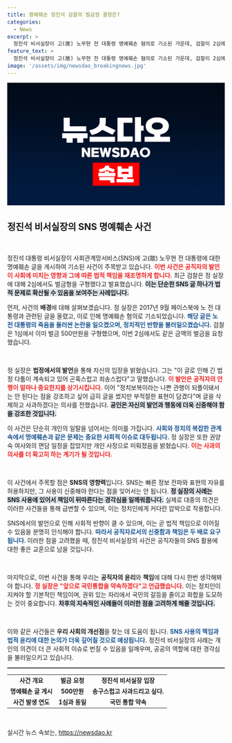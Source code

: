 ```yaml
---
title: 명예훼손 정진석 검찰의 벌금형 결정은?
categories:
  - News
excerpt: >
  정진석 비서실장이 고(故) 노무현 전 대통령 명예훼손 혐의로 기소된 가운데, 검찰이 2심에서도 벌금 500만원을 구형했습니다. 정 실장은 과거 발언에 대해 깊은 사과와 반성을 표명하며 정치보복 방지를 강조했습니다. 재판의 결말은 어떻게 나올까?
feature_text: >
  정진석 비서실장이 고(故) 노무현 전 대통령 명예훼손 혐의로 기소된 가운데, 검찰이 2심에서도 벌금 500만원을 구형했습니다. 정 실장은 과거 발언에 대해 깊은 사과와 반성을 표명하며 정치보복 방지를 강조했습니다. 재판의 결말은 어떻게 나올까?
image: '/assets/img/newsdao_breakingnews.jpg'
---
```


<p><img src="/assets/img/newsdao_breakingnews.jpg" alt="firstkoreanews 속보" /></p>

<h2 data-ke-size="size26">정진석 비서실장의 SNS 명예훼손 사건</h2>

<p data-ke-size="size16">&nbsp;</p> 

<p>정진석 대통령 비서실장이 사회관계망서비스(SNS)에 고(故) 노무현 전 대통령에 대한 명예훼손 글을 게시하여 기소된 사건이 주목받고 있습니다. <b><span style="color: #ee2323;">이번 사건은 공직자의 발언이 사회에 미치는 영향과 그에 따른 법적 책임을 재조명하게 합니다.</span></b> 최근 검찰은 정 실장에 대해 2심에서도 벌금형을 구형했다고 발표했습니다. <b><span style="background-color: #21538527;">이는 단순한 SNS 글 하나가 법적 문제로 확산될 수 있음을 보여주는 사례입니다.</span></b> </p>

<p>먼저, 사건의 <strong>배경</strong>에 대해 살펴보겠습니다. 정 실장은 2017년 9월 페이스북에 노 전 대통령과 관련된 글을 올렸고, 이로 인해 명예훼손 혐의로 기소되었습니다. <b><span style="color: #1a5490;">해당 글은 노 전 대통령의 죽음을 둘러싼 논란을 일으켰으며, 정치적인 반향을 불러일으켰습니다.</span></b> 검찰은 1심에서 이미 벌금 500만원을 구형했으며, 이번 2심에서도 같은 금액의 벌금을 요청했습니다. </p>

<p data-ke-size="size16">&nbsp;</p>

<p>정 실장은 <strong>법정에서의 발언</strong>을 통해 자신의 입장을 밝혔습니다. 그는 "이 글로 인해 긴 법정 다툼이 계속되고 있어 곤혹스럽고 죄송스럽다"고 말했습니다. <b><span style="color: #ee2323;">이 발언은 공직자의 언행이 얼마나 중요한지를 상기시킵니다.</span></b> 이어 "정치보복이라는 나쁜 관행이 되풀이돼서는 안 된다는 점을 강조하고 싶어 급히 글을 썼지만 부적절한 표현이 담겼다"며 글을 삭제하고 사과하겠다는 의사를 전했습니다. <b><span style="background-color: #21538527;">공인은 자신의 발언과 행동에 더욱 신중해야 함을 강조한 것입니다.</span></b></p>

<p>이 사건은 단순히 개인의 일탈을 넘어서는 의미를 가집니다. <b><span style="color: #1a5490;">사회와 정치의 복잡한 관계 속에서 명예훼손과 같은 문제는 중요한 사회적 이슈로 대두됩니다.</span></b> 정 실장은 또한 권양숙 여사와의 면담 일정을 잡았지만 개인 사정으로 미뤄졌음을 밝혔습니다. <b><span style="color: #ee2323;">이는 사과의 의사를 더 확고히 하는 계기가 될 것입니다.</span></b></p>

<p data-ke-size="size16">&nbsp;</p>

<p>이 사건에서 주목할 점은 <strong>SNS의 영향력</strong>입니다. SNS는 빠른 정보 전파와 표현의 자유를 허용하지만, 그 사용이 신중해야 한다는 점을 잊어서는 안 됩니다. <b><span style="background-color: #21538527;">정 실장의 사례는 SNS 사용에 있어서 책임이 뒤따른다는 경각심을 일깨워줍니다.</span></b> 실제로 대중의 의견은 이러한 사건들을 통해 급변할 수 있으며, 이는 정치인에게 커다란 압박으로 작용합니다. </p>

<p>SNS에서의 발언으로 인해 사회적 반향이 클 수 있으며, 이는 곧 법적 책임으로 이어질 수 있음을 분명히 인식해야 합니다. <b><span style="color: #1a5490;">따라서 공직자로서의 신중함과 책임은 두 배로 요구됩니다. </span></b> 이러한 점을 고려했을 때, 정진석 비서실장의 사건은 공직자들의 SNS 활용에 대한 좋은 교훈으로 남을 것입니다.</p>

<p data-ke-size="size16">&nbsp;</p>

<p>마지막으로, 이번 사건을 통해 우리는 <strong>공직자의 윤리</strong>와 <strong>책임</strong>에 대해 다시 한번 생각해봐야 합니다. <b><span style="color: #ee2323;">정 실장은 "앞으로 국민통합을 약속하겠다"고 언급했습니다.</span></b> 이는 정치인이 지켜야 할 기본적인 책임이며, 권위 있는 자리에서 국민의 갈등을 줄이고 화합을 도모하는 것이 중요합니다. <b><span style="background-color: #21538527;">차후의 지속적인 사례들이 이러한 점을 고려하게 해줄 것입니다.</span></b></p>

<p data-ke-size="size16">&nbsp;</p>

<p>이와 같은 사건들은 <strong>우리 사회의 개선점</strong>을 찾는 데 도움이 됩니다. <b><span style="color: #1a5490;">SNS 사용의 책임과 법적 윤리에 대한 논의가 더욱 깊어질 것으로 예상됩니다.</span></b> 정진석 비서실장의 사례는 개인의 의견이 더 큰 사회적 이슈로 번질 수 있음을 일깨우며, 공공의 역할에 대한 경각심을 불러일으키고 있습니다. </p>

<hr style="height: 2px; border-width: 0; color: #333; background-color: #333;" />

<table style="width: 100%;">
    <tbody>
        <tr>
            <td style="text-align: center; height: 17px;"><b>사건 개요</b></td>
            <td style="text-align: center; height: 17px;"><b>벌금 요청</b></td>
            <td style="text-align: center; height: 17px;"><b>정진석 비서실장 입장</b></td>
        </tr>
        <tr>
            <td style="text-align: center; height: 17px;"><b>명예훼손 글 게시</b></td>
            <td style="text-align: center; height: 17px;"><b>500만원</b></td>
            <td style="text-align: center; height: 17px;"><b>송구스럽고 사과드리고 싶다.</b></td>
        </tr>
        <tr>
            <td style="text-align: center; height: 17px;"><b>사건 발생 연도</b></td>
            <td style="text-align: center; height: 17px;"><b>1심과 동일</b></td>
            <td style="text-align: center; height: 17px;"><b>국민 통합 약속</b></td>
        </tr>
    </tbody>
</table> 

<p data-ke-size="size16">&nbsp;</p> 
실시간 뉴스 속보는, <a href="https://newsdao.kr" rel="dofollow">https://newsdao.kr</a>


